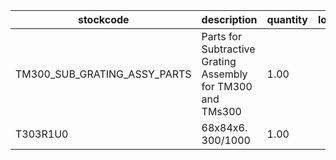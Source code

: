 |stockcode|description|quantity|location|
|---------|-----------|--------|--------|
|TM300_SUB_GRATING_ASSY_PARTS|Parts for Subtractive Grating Assembly for TM300 and TMs300|1.00||
|T303R1U0|68x84x6. 300/1000|1.00||
